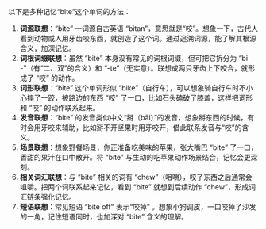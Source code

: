 以下是多种记忆“bite”这个单词的方法：
1. **词源联想**：“bite” 一词源自古英语 “bitan”，意思就是“咬”。想象一下，古代人看到动物或人用牙齿咬东西，就创造了这个词。通过追溯词源，能了解其根源含义，加深记忆。
2. **词根词缀联想**：虽然 “bite” 本身没有常见的词根词缀，但可把它拆分为 “bi -”（有“二、双”的含义）和 “-te”（无实意）。联想成两只牙齿上下咬合，就形成了 “咬” 的动作。
3. **词形联想**：“bite” 这个单词形似 “bike”（自行车），可以想象骑自行车时不小心摔了一跤，被路边的东西 “咬” 了一口，比如石头磕破了膝盖，这样把词形和 “咬” 的动作联系起来。
4. **发音联想**：“bite” 的发音类似中文“掰（bāi）”的发音，想象掰东西的时候，有时会用牙咬来辅助，比如掰不开坚果时用牙咬开，借此联系发音与“咬”的含义。
5. **场景联想**：想象野餐场景，你正准备吃美味的苹果，张大嘴巴 “bite” 了一口，香甜的果汁在口中散开。将 “bite” 与生动的吃苹果动作场景结合，记忆会更深刻。
6. **相关词汇联想**：与 “bite” 相关的词有 “chew”（咀嚼），咬了东西之后通常会咀嚼。把两个词联系起来记忆，看到 “bite” 就想到后续动作 “chew”，形成词汇链条强化记忆。
7. **短语联想**：常见短语 “bite off” 表示“咬掉” 。想象小狗调皮，一口咬掉了沙发的一角，记住短语同时，也加深对 “bite” 含义的理解。 
